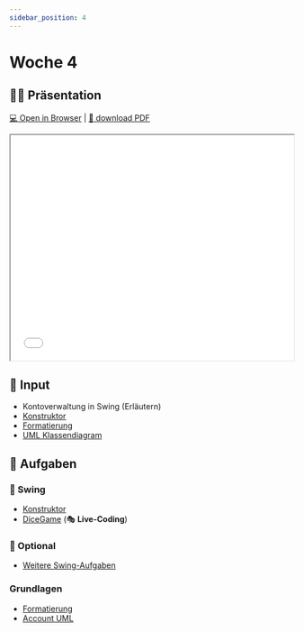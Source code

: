 ```yaml
---
sidebar_position: 4
---
```


# Woche 4

## :teacher: Präsentation

[:computer: Open in Browser](pathname:///slides/woche-4) | [:floppy_disk: download PDF](pathname:///slides/woche-4.pdf)

<iframe src="/bbzbl-modul-404/slides/woche-4" width="100%" height="400px"></iframe>

## :brain: Input

- Kontoverwaltung in Swing (Erläutern)
- [Konstruktor](../konzepte/konstruktor.md)
- [Formatierung](../konzepte/formatierung.md)
- [UML Klassendiagram](../konzepte/uml.md)

## :pencil: Aufgaben

<div class="grid"><div>

### :nail_care: Swing

- [Konstruktor](../aufgaben-swing/konstruktor.md)
- [DiceGame](../aufgaben-swing/dice-game.md) (:performing_arts: **Live-Coding**)

### :superhero: Optional

- [Weitere Swing-Aufgaben](../aufgaben-swing/zusatz.md)

</div><div>

### Grundlagen

- [Formatierung](../aufgaben-grundlagen/formatierung.md)
- [Account UML](../aufgaben-grundlagen/account-uml.md)

</div></div>
